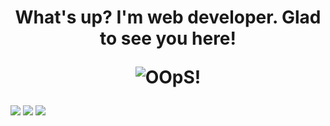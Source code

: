 <h1 align="center">What's up? I'm web developer. Glad to see you here! <p>
  <img src='https://media0.giphy.com/media/8qXJTU5oEhQZO/giphy.gif?cid=6c09b952w8jluaeufcsab46ltzk5y4rbz55u53q8k3p1v06y&ep=v1_gifs_search&rid=giphy.gif&ct=g' alt='OOpS!'><p>
</h1>
<img src='https://www.codewars.com/users/DemonMaike/badges/large'>
<img src='https://img.shields.io/badge/python-3670A0?style=for-the-badge&logo=python&logoColor=ffdd54'>
<img src='https://img.shields.io/badge/java-%23ED8B00.svg?style=for-the-badge&logo=openjdk&logoColor=white'>

<!--
**DemonMaike/DemonMaike** is a ✨ _special_ ✨ repository because its `README.md` (this file) appears on your GitHub profile.

Here are some ideas to get you started:

- 🔭 I’m currently working on ...
- 🌱 I’m currently learning ...
- 👯 I’m looking to collaborate on ...
- 🤔 I’m looking for help with ...
- 💬 Ask me about ...
- 📫 How to reach me: ...
- 😄 Pronouns: ...
- ⚡ Fun fact: ...
-->
